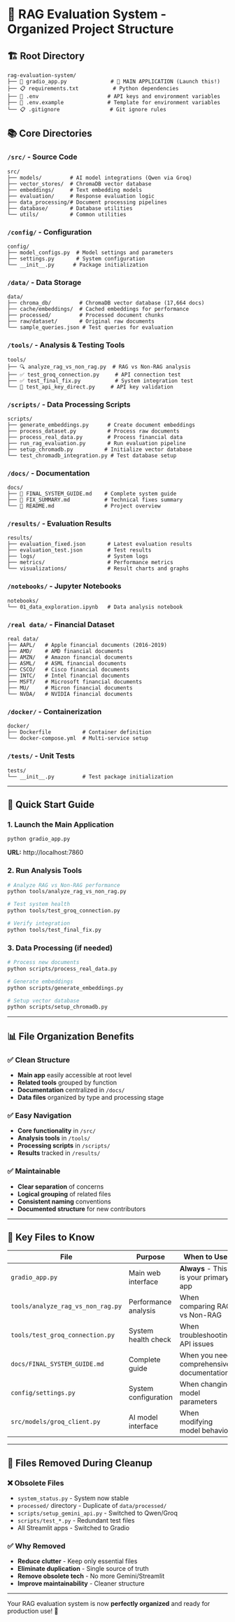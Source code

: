 # 📁 RAG Evaluation System - Organized Project Structure

## 🏗️ **Root Directory**
```
rag-evaluation-system/
├── 📱 gradio_app.py              # 🚀 MAIN APPLICATION (Launch this!)
├── 📋 requirements.txt           # Python dependencies
├── 🔐 .env                      # API keys and environment variables
├── 🔐 .env.example              # Template for environment variables
└── 📋 .gitignore                # Git ignore rules
```

## 📚 **Core Directories**

### `/src/` - Source Code
```
src/
├── models/         # AI model integrations (Qwen via Groq)
├── vector_stores/  # ChromaDB vector database
├── embeddings/     # Text embedding models
├── evaluation/     # Response evaluation logic
├── data_processing/# Document processing pipelines
├── database/       # Database utilities
└── utils/          # Common utilities
```

### `/config/` - Configuration
```
config/
├── model_configs.py  # Model settings and parameters
├── settings.py       # System configuration
└── __init__.py      # Package initialization
```

### `/data/` - Data Storage
```
data/
├── chroma_db/         # ChromaDB vector database (17,664 docs)
├── cache/embeddings/  # Cached embeddings for performance
├── processed/         # Processed document chunks
├── raw/dataset/       # Original raw documents
└── sample_queries.json # Test queries for evaluation
```

### `/tools/` - Analysis & Testing Tools
```
tools/
├── 🔍 analyze_rag_vs_non_rag.py  # RAG vs Non-RAG analysis
├── ✅ test_groq_connection.py     # API connection test
├── ✅ test_final_fix.py           # System integration test
└── 🔑 test_api_key_direct.py     # API key validation
```

### `/scripts/` - Data Processing Scripts
```
scripts/
├── generate_embeddings.py      # Create document embeddings
├── process_dataset.py          # Process raw documents
├── process_real_data.py        # Process financial data
├── run_rag_evaluation.py       # Run evaluation pipeline
├── setup_chromadb.py          # Initialize vector database
└── test_chromadb_integration.py # Test database setup
```

### `/docs/` - Documentation
```
docs/
├── 📖 FINAL_SYSTEM_GUIDE.md    # Complete system guide
├── 🔧 FIX_SUMMARY.md           # Technical fixes summary
└── 📝 README.md                # Project overview
```

### `/results/` - Evaluation Results
```
results/
├── evaluation_fixed.json       # Latest evaluation results
├── evaluation_test.json        # Test results
├── logs/                       # System logs
├── metrics/                    # Performance metrics
└── visualizations/             # Result charts and graphs
```

### `/notebooks/` - Jupyter Notebooks
```
notebooks/
└── 01_data_exploration.ipynb   # Data analysis notebook
```

### `/real data/` - Financial Dataset
```
real data/
├── AAPL/   # Apple financial documents (2016-2019)
├── AMD/    # AMD financial documents
├── AMZN/   # Amazon financial documents
├── ASML/   # ASML financial documents
├── CSCO/   # Cisco financial documents
├── INTC/   # Intel financial documents
├── MSFT/   # Microsoft financial documents
├── MU/     # Micron financial documents
└── NVDA/   # NVIDIA financial documents
```

### `/docker/` - Containerization
```
docker/
├── Dockerfile          # Container definition
└── docker-compose.yml  # Multi-service setup
```

### `/tests/` - Unit Tests
```
tests/
└── __init__.py         # Test package initialization
```

---

## 🚀 **Quick Start Guide**

### 1. Launch the Main Application
```bash
python gradio_app.py
```
**URL:** http://localhost:7860

### 2. Run Analysis Tools
```bash
# Analyze RAG vs Non-RAG performance
python tools/analyze_rag_vs_non_rag.py

# Test system health
python tools/test_groq_connection.py

# Verify integration
python tools/test_final_fix.py
```

### 3. Data Processing (if needed)
```bash
# Process new documents
python scripts/process_real_data.py

# Generate embeddings
python scripts/generate_embeddings.py

# Setup vector database
python scripts/setup_chromadb.py
```

---

## 📊 **File Organization Benefits**

### ✅ **Clean Structure**
- **Main app** easily accessible at root level
- **Related tools** grouped by function
- **Documentation** centralized in `/docs/`
- **Data files** organized by type and processing stage

### ✅ **Easy Navigation**
- **Core functionality** in `/src/`
- **Analysis tools** in `/tools/`
- **Processing scripts** in `/scripts/`
- **Results** tracked in `/results/`

### ✅ **Maintainable**
- **Clear separation** of concerns
- **Logical grouping** of related files
- **Consistent naming** conventions
- **Documented structure** for new contributors

---

## 🎯 **Key Files to Know**

| File | Purpose | When to Use |
|------|---------|-------------|
| `gradio_app.py` | Main web interface | **Always** - This is your primary app |
| `tools/analyze_rag_vs_non_rag.py` | Performance analysis | When comparing RAG vs Non-RAG |
| `tools/test_groq_connection.py` | System health check | When troubleshooting API issues |
| `docs/FINAL_SYSTEM_GUIDE.md` | Complete guide | When you need comprehensive documentation |
| `config/settings.py` | System configuration | When changing model parameters |
| `src/models/groq_client.py` | AI model interface | When modifying model behavior |

---

## 🧹 **Files Removed During Cleanup**

### ❌ **Obsolete Files**
- `system_status.py` - System now stable
- `processed/` directory - Duplicate of `data/processed/`
- `scripts/setup_gemini_api.py` - Switched to Qwen/Groq
- `scripts/test_*.py` - Redundant test files
- All Streamlit apps - Switched to Gradio

### ✅ **Why Removed**
- **Reduce clutter** - Keep only essential files
- **Eliminate duplication** - Single source of truth
- **Remove obsolete tech** - No more Gemini/Streamlit
- **Improve maintainability** - Cleaner structure

---

Your RAG evaluation system is now **perfectly organized** and ready for production use! 🎉
